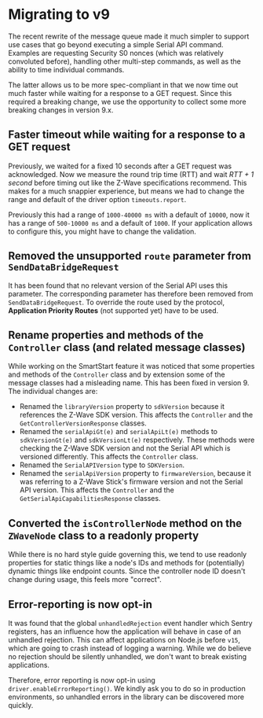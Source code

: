 # Migrating to v9

The recent rewrite of the message queue made it much simpler to support use cases that go beyond executing a simple Serial API command.
Examples are requesting Security S0 nonces (which was relatively convoluted before), handling other multi-step commands, as well as the ability to time individual commands.

The latter allows us to be more spec-compliant in that we now time out much faster while waiting for a response to a GET request. Since this required a breaking change, we use the opportunity to collect some more breaking changes in version 9.x.

## Faster timeout while waiting for a response to a GET request

Previously, we waited for a fixed 10 seconds after a GET request was acknowledged. Now we measure the round trip time (RTT) and wait _RTT + 1 second_ before timing out like the Z-Wave specifications recommend. This makes for a much snappier experience, but means we had to change the range and default of the driver option `timeouts.report`.

Previously this had a range of `1000-40000 ms` with a default of `10000`, now it has a range of `500-10000 ms` and a default of `1000`. If your application allows to configure this, you might have to change the validation.

## Removed the unsupported `route` parameter from `SendDataBridgeRequest`

It has been found that no relevant version of the Serial API uses this parameter. The corresponding parameter has therefore been removed from `SendDataBridgeRequest`. To override the route used by the protocol, **Application Priority Routes** (not supported yet) have to be used.

## Rename properties and methods of the `Controller` class (and related message classes)

While working on the SmartStart feature it was noticed that some properties and methods of the `Controller` class and by extension some of the message classes had a misleading name. This has been fixed in version 9. The individual changes are:

-   Renamed the `libraryVersion` property to `sdkVersion` because it references the Z-Wave SDK version. This affects the `Controller` and the `GetControllerVersionResponse` classes.
-   Renamed the `serialApiGt(e)` and `serialApiLt(e)` methods to `sdkVersionGt(e)` and `sdkVersionLt(e)` respectively. These methods were checking the Z-Wave SDK version and not the Serial API which is versioned differently. This affects the `Controller` class.
-   Renamed the `SerialAPIVersion` type to `SDKVersion`.
-   Renamed the `serialApiVersion` property to `firmwareVersion`, because it was referring to a Z-Wave Stick's firmware version and not the Serial API version. This affects the `Controller` and the `GetSerialApiCapabilitiesResponse` classes.

## Converted the `isControllerNode` method on the `ZWaveNode` class to a readonly property

While there is no hard style guide governing this, we tend to use readonly properties for static things like a node's IDs and methods for (potentially) dynamic things like endpoint counts. Since the controller node ID doesn't change during usage, this feels more "correct".

## Error-reporting is now opt-in

It was found that the global `unhandledRejection` event handler which Sentry registers, has an influence how the application will behave in case of an unhandled rejection. This can affect applications on Node.js before `v15`, which are going to crash instead of logging a warning. While we do believe no rejection should be silently unhandled, we don't want to break existing applications.

Therefore, error reporting is now opt-in using `driver.enableErrorReporting()`. We kindly ask you to do so in production environments, so unhandled errors in the library can be discovered more quickly.

